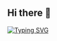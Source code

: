 ## Hi there 👋

[![Typing SVG](https://readme-typing-svg.demolab.com/?lines=Gleidson+Mendes+Rebouças;Universidade+do+Estado+do+Rio+Grande+do+Norte)](https://git.io/typing-svg)

